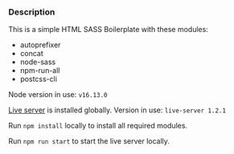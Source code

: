 ### Description

This is a simple HTML SASS Boilerplate with these modules:
- autoprefixer
- concat
- node-sass
- npm-run-all
- postcss-cli

Node version in use:
`v16.13.0`

[Live server](https://www.npmjs.com/package/live-server) is installed globally.
Version in use:
`live-server 1.2.1`

Run `npm install` locally to install all required modules.

Run `npm run start` to start the live server locally.